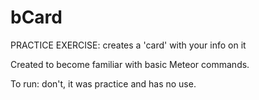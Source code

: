 # bCard
PRACTICE EXERCISE: creates a 'card' with your info on it

Created to become familiar with basic Meteor commands.

To run: don't, it was practice and has no use. 
